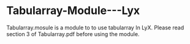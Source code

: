# Tabularray-Module---Lyx
Tabularray.mosule is a module to to use tabularray In LyX.
Please read section 3 of Tabularray.pdf before using the module.
